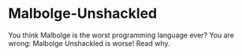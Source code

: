 # Malbolge-Unshackled
You think Malbolge is the worst programming language ever? You are wrong: Malbolge Unshackled is worse! Read why.
